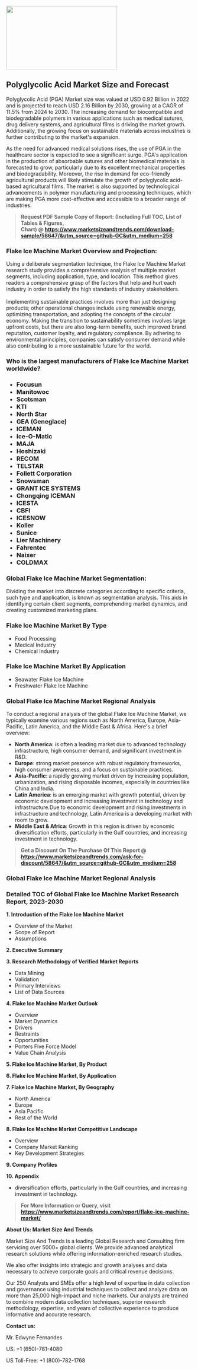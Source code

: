 <p><img class="alignnone size-medium wp-image-20088" src="https://ffe5etoiles.com/wp-content/uploads/2024/12/MST1-300x171.png" alt="" width="300" height="171" /></p><h2>Polyglycolic Acid Market Size and Forecast</h2><p>Polyglycolic Acid (PGA) Market size was valued at USD 0.92 Billion in 2022 and is projected to reach USD 2.16 Billion by 2030, growing at a CAGR of 11.5% from 2024 to 2030. The increasing demand for biocompatible and biodegradable polymers in various applications such as medical sutures, drug delivery systems, and agricultural films is driving the market growth. Additionally, the growing focus on sustainable materials across industries is further contributing to the market's expansion.</p><p>As the need for advanced medical solutions rises, the use of PGA in the healthcare sector is expected to see a significant surge. PGA's application in the production of absorbable sutures and other biomedical materials is forecasted to grow, particularly due to its excellent mechanical properties and biodegradability. Moreover, the rise in demand for eco-friendly agricultural products will likely stimulate the growth of polyglycolic acid-based agricultural films. The market is also supported by technological advancements in polymer manufacturing and processing techniques, which are making PGA more cost-effective and accessible to a broader range of industries.</p></p><blockquote id="" class=""><strong>Request PDF Sample Copy of Report: (Including Full TOC, List of Tables &amp; Figures, Chart)&nbsp;@&nbsp;<strong><a href="https://www.marketsizeandtrends.com/download-sample/58647/&utm_source=github-GC&utm_medium=258" target="_blank">https://www.marketsizeandtrends.com/download-sample/58647/&utm_source=github-GC&utm_medium=258</a></strong></strong></blockquote><h3 id="" class="">Flake Ice Machine Market&nbsp;Overview and Projection:</h3><p id="" class="">Using a deliberate segmentation technique, the Flake Ice Machine Market research study provides a comprehensive analysis of multiple market segments, including application, type, and location. This method gives readers a comprehensive grasp of the factors that help and hurt each industry in order to satisfy the high standards of industry stakeholders. <br /> <br />Implementing sustainable practices involves more than just designing products; other operational changes include using renewable energy, optimizing transportation, and adopting the concepts of the circular economy. Making the transition to sustainability sometimes involves large upfront costs, but there are also long-term benefits, such improved brand reputation, customer loyalty, and regulatory compliance. By adhering to environmental principles, companies can satisfy consumer demand while also contributing to a more sustainable future for the world.</p><h3 id="" class="">Who is the largest manufacturers of&nbsp;Flake Ice Machine Market worldwide?</h3><h3 class=""><p><ul><li>Focusun </li><li> Manitowoc </li><li> Scotsman </li><li> KTI </li><li> North Star </li><li> GEA (Geneglace) </li><li> ICEMAN </li><li> Ice-O-Matic </li><li> MAJA </li><li> Hoshizaki </li><li> RECOM </li><li> TELSTAR </li><li> Follett Corporation </li><li> Snowsman </li><li> GRANT ICE SYSTEMS </li><li> Chongqing ICEMAN </li><li> ICESTA </li><li> CBFI </li><li> ICESNOW </li><li> Koller </li><li> Sunice </li><li> Lier Machinery </li><li> Fahrentec </li><li> Naixer </li><li> COLDMAX</li></ul></p></h3><h3 id="" class="">Global&nbsp;Flake Ice Machine Market Segmentation:</h3><p id="" class="">Dividing the market into discrete categories according to specific criteria, such type and application, is known as segmentation analysis. This aids in identifying certain client segments, comprehending market dynamics, and creating customized marketing plans.</p><h3 id="" class="">Flake Ice Machine Market&nbsp;By Type</h3><p><p><ul><li>Food Processing</li><li> Medical Industry</li><li> Chemical Industry</p></li></ul></p></p><h3 id="" class="">Flake Ice Machine Market&nbsp;By Application</h3><p class=""><p><ul><li>Seawater Flake Ice Machine</li><li> Freshwater Flake Ice Machine</li></ul></p></p><h3 id="" class="">Global Flake Ice Machine Market Regional Analysis</h3><p id="" class="">To conduct a regional analysis of the global Flake Ice Machine Market, we typically examine various regions such as North America, Europe, Asia-Pacific, Latin America, and the Middle East &amp; Africa. Here's a brief overview:</p><ul><li><strong>North America</strong>: is often a leading market due to advanced technology infrastructure, high consumer demand, and significant investment in R&amp;D.</li><li><strong>Europe</strong>: strong market presence with robust regulatory frameworks, high consumer awareness, and a focus on sustainable practices.</li><li><strong>Asia-Pacific</strong>: a rapidly growing market driven by increasing population, urbanization, and rising disposable incomes, especially in countries like China and India.</li><li><strong>Latin America</strong>: is an emerging market with growth potential, driven by economic development and increasing investment in technology and infrastructure.Due to economic development and rising investments in infrastructure and technology, Latin America is a developing market with room to grow.</li><li><strong>Middle East &amp; Africa</strong>: Growth in this region is driven by economic diversification efforts, particularly in the Gulf countries, and increasing investment in technology.</li></ul><blockquote id="" class=""><strong>Get a Discount On The Purchase Of This Report @ <strong><a href="https://www.marketsizeandtrends.com/ask-for-discount/58647/&utm_source=github-GC&utm_medium=258" target="_blank">https://www.marketsizeandtrends.com/ask-for-discount/58647/&utm_source=github-GC&utm_medium=258</a></strong></strong></blockquote><h3 id="" class="">Global Flake Ice Machine Market Regional Analysis</h3><h3 id="" class="">Detailed TOC of Global Flake Ice Machine Market Research Report, 2023-2030</h3><p id="" class=""><strong>1. Introduction of the Flake Ice Machine Market</strong></p><ul><li>Overview of the Market</li><li>Scope of Report</li><li>Assumptions</li></ul><p id="" class=""><strong>2. Executive Summary</strong></p><p id="" class=""><strong>3. Research Methodology of Verified Market Reports</strong></p><ul><li>Data Mining</li><li>Validation</li><li>Primary Interviews</li><li>List of Data Sources</li></ul><p id="" class=""><strong>4. Flake Ice Machine Market Outlook</strong></p><ul><li>Overview</li><li>Market Dynamics</li><li>Drivers</li><li>Restraints</li><li>Opportunities</li><li>Porters Five Force Model</li><li>Value Chain Analysis</li></ul><p id="" class=""><strong>5. Flake Ice Machine Market, By Product</strong></p><p id="" class=""><strong>6. Flake Ice Machine Market, By Application</strong></p><p id="" class=""><strong>7. Flake Ice Machine Market, By Geography</strong></p><ul><li>North America</li><li>Europe</li><li>Asia Pacific</li><li>Rest of the World</li></ul><p id="" class=""><strong>8. Flake Ice Machine Market Competitive Landscape</strong></p><ul><li>Overview</li><li>Company Market Ranking</li><li>Key Development Strategies</li></ul><p id="" class=""><strong>9. Company Profiles</strong></p><p id="" class=""><strong>10. Appendix</strong></p><ul><li>diversification efforts, particularly in the Gulf countries, and increasing investment in technology.</li></ul><blockquote id="" class=""><strong>For More Information or Query, visit <strong><strong><a href="https://www.marketsizeandtrends.com/report/flake-ice-machine-market/" target="_blank">https://www.marketsizeandtrends.com/report/flake-ice-machine-market/</a></strong></strong></strong></blockquote><p id="" class=""><strong>About Us: Market Size And Trends</strong></p><p id="" class="">Market Size And Trends is a leading Global Research and Consulting firm servicing over 5000+ global clients. We provide advanced analytical research solutions while offering information-enriched research studies.</p><p id="" class="">We also offer insights into strategic and growth analyses and data necessary to achieve corporate goals and critical revenue decisions.</p><p id="" class="">Our 250 Analysts and SMEs offer a high level of expertise in data collection and governance using industrial techniques to collect and analyze data on more than 25,000 high-impact and niche markets. Our analysts are trained to combine modern data collection techniques, superior research methodology, expertise, and years of collective experience to produce informative and accurate research.</p><p id="" class=""><strong>Contact us:</strong></p><p id="" class="">Mr. Edwyne Fernandes</p><p id="" class="">US: +1 (650)-781-4080</p><p id="" class="">US Toll-Free: +1 (800)-782-1768</p>
